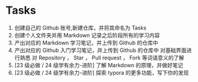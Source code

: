 # Tasks
1. 创建自己的 Github 账号,新建仓库，并将其命名为 Tasks
2. 创建个人文件夹并用 Markdown 记录之后阶段所有的学习内容
3. 产出对应的 Markdown 学习笔记，并上传到 Github 的仓库中
4. 产出对应的 Github 入门学习笔记，并上传到 Github 的仓库中
对基础界面进行熟悉
对 Repository ， Star ， Pull request ， Fork 等词语意义的了解
5. [23 级必做 / 24 级学有余力-进阶] 了解 Markdown 的原理，并做好笔记
6. [23 级必做 / 24 级学有余力-进阶] 探索 typora 的更多功能，写下你的发现
